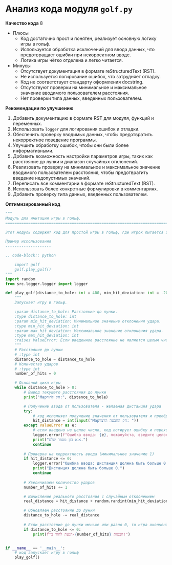 # Анализ кода модуля `golf.py`

**Качество кода**
8
-  Плюсы
    -   Код достаточно прост и понятен, реализует основную логику игры в гольф.
    -   Используется обработка исключений для ввода данных, что предотвращает ошибки при некорректном вводе.
    -   Логика игры чётко отделена и легко читается.
-  Минусы
    -   Отсутствует документация в формате reStructuredText (RST).
    -   Не используется логирование ошибок, что затрудняет отладку.
    -   Код не соответствует стандарту оформления docstring.
    -   Отсутствуют проверки на минимальное и максимальное значение вводимого пользователем расстояния.
    -   Нет проверки типа данных, введенных пользователем.
   
**Рекомендации по улучшению**

1.  Добавить документацию в формате RST для модуля, функций и переменных.
2.  Использовать `logger` для логирования ошибок и отладки.
3.  Обеспечить проверку вводимых данных, чтобы предотвратить некорректное поведение программы.
4.  Улучшить обработку ошибок, чтобы они были более информативными.
5.  Добавить возможность настройки параметров игры, таких как расстояние до лунки и диапазон случайных отклонений.
6.  Реализовать проверку на минимальное и максимальное значение вводимого пользователем расстояния, чтобы предотвратить введение недопустимых значений.
7.  Переписать все комментарии в формате reStructuredText (RST).
8.  Использовать более конкретные формулировки в комментариях.
9.  Добавить проверку типа данных, введенных пользователем.

**Оптимизированный код**

```python
"""
Модуль для имитации игры в гольф.
=========================================================================================

Этот модуль содержит код для простой игры в гольф, где игрок пытается забить мяч в лунку за минимальное количество ударов.

Пример использования
--------------------

.. code-block:: python

    import golf
    golf.play_golf()
"""
import random
from src.logger.logger import logger

def play_golf(distance_to_hole: int = 400, min_hit_deviation: int = -20, max_hit_deviation: int = 20) -> None:
    """
    Запускает игру в гольф.

    :param distance_to_hole: Расстояние до лунки.
    :type distance_to_hole: int
    :param min_hit_deviation: Минимальное значение отклонения удара.
    :type min_hit_deviation: int
    :param max_hit_deviation: Максимальное значение отклонения удара.
    :type max_hit_deviation: int
    :raises ValueError: Если введенное расстояние не является целым числом.
    """
    # Расстояние до лунки
    # :type int
    distance_to_hole = distance_to_hole
    # Количество ударов
    # :type int
    number_of_hits = 0

    # Основной цикл игры
    while distance_to_hole > 0:
        # Вывод текущего расстояния до лунки
        print("Марחק לחור:", distance_to_hole)

        # Получение ввода от пользователя - желаемая дистанция удара
        try:
            # код исполняет получение значения от пользователя и преобразовывает его в целое число
            hit_distance = int(input("Марחק החבטה הרצוי: "))
        except ValueError as e:
            # если введено не целое число, код логирует ошибку и переходит к следующей итерации цикла
            logger.error(f"Ошибка ввода: {e}, пожалуйста, введите целое число.", exc_info=True)
            print("אנא הזן מספר שלם.")
            continue
        
        # Проверка на корректность ввода (минимальное значение 1)
        if hit_distance <= 0:
            logger.error("Ошибка ввода: дистанция должна быть больше 0.")
            print("Дистанция должна быть больше 0.")
            continue
           
        # Увеличиваем количество ударов
        number_of_hits += 1

        # Вычисление реального расстояния с случайным отклонением
        real_distance = hit_distance + random.randint(min_hit_deviation, max_hit_deviation)

        # Обновляем расстояние до лунки
        distance_to_hole -= real_distance
        
        # Если расстояние до лунки меньше или равно 0, то игра окончена.
        if distance_to_hole <= 0:
            print(f"הגעת לחור ב-{number_of_hits} חבטות!")


if __name__ == '__main__':
    # код запускает игру в гольф
    play_golf()
```